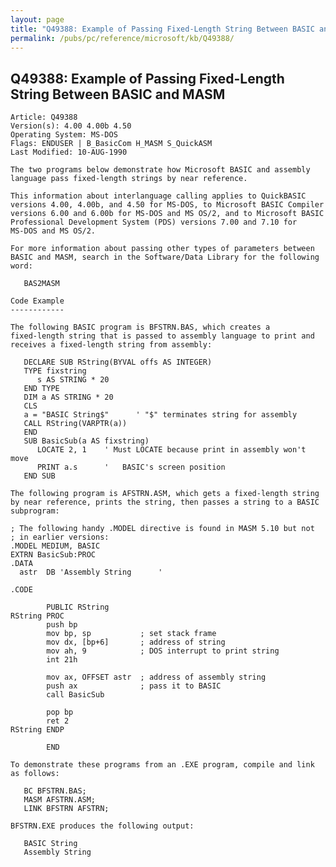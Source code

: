 ```yaml
---
layout: page
title: "Q49388: Example of Passing Fixed-Length String Between BASIC and MASM"
permalink: /pubs/pc/reference/microsoft/kb/Q49388/
---
```


## Q49388: Example of Passing Fixed-Length String Between BASIC and MASM

	Article: Q49388
	Version(s): 4.00 4.00b 4.50
	Operating System: MS-DOS
	Flags: ENDUSER | B_BasicCom H_MASM S_QuickASM
	Last Modified: 10-AUG-1990
	
	The two programs below demonstrate how Microsoft BASIC and assembly
	language pass fixed-length strings by near reference.
	
	This information about interlanguage calling applies to QuickBASIC
	versions 4.00, 4.00b, and 4.50 for MS-DOS, to Microsoft BASIC Compiler
	versions 6.00 and 6.00b for MS-DOS and MS OS/2, and to Microsoft BASIC
	Professional Development System (PDS) versions 7.00 and 7.10 for
	MS-DOS and MS OS/2.
	
	For more information about passing other types of parameters between
	BASIC and MASM, search in the Software/Data Library for the following
	word:
	
	   BAS2MASM
	
	Code Example
	------------
	
	The following BASIC program is BFSTRN.BAS, which creates a
	fixed-length string that is passed to assembly language to print and
	receives a fixed-length string from assembly:
	
	   DECLARE SUB RString(BYVAL offs AS INTEGER)
	   TYPE fixstring
	      s AS STRING * 20
	   END TYPE
	   DIM a AS STRING * 20
	   CLS
	   a = "BASIC String$"      ' "$" terminates string for assembly
	   CALL RString(VARPTR(a))
	   END
	   SUB BasicSub(a AS fixstring)
	      LOCATE 2, 1    ' Must LOCATE because print in assembly won't move
	      PRINT a.s      '   BASIC's screen position
	   END SUB
	
	The following program is AFSTRN.ASM, which gets a fixed-length string
	by near reference, prints the string, then passes a string to a BASIC
	subprogram:
	
	; The following handy .MODEL directive is found in MASM 5.10 but not
	; in earlier versions:
	.MODEL MEDIUM, BASIC
	EXTRN BasicSub:PROC
	.DATA
	  astr  DB 'Assembly String      '
	
	.CODE
	
	        PUBLIC RString
	RString PROC
	        push bp
	        mov bp, sp           ; set stack frame
	        mov dx, [bp+6]       ; address of string
	        mov ah, 9            ; DOS interrupt to print string
	        int 21h
	
	        mov ax, OFFSET astr  ; address of assembly string
	        push ax              ; pass it to BASIC
	        call BasicSub
	
	        pop bp
	        ret 2
	RString ENDP
	
	        END
	
	To demonstrate these programs from an .EXE program, compile and link
	as follows:
	
	   BC BFSTRN.BAS;
	   MASM AFSTRN.ASM;
	   LINK BFSTRN AFSTRN;
	
	BFSTRN.EXE produces the following output:
	
	   BASIC String
	   Assembly String
